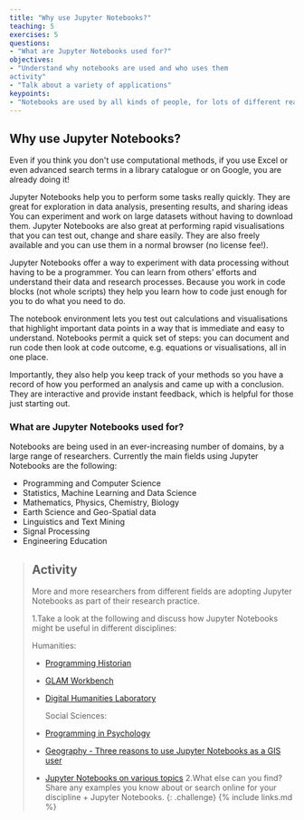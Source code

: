 ```yaml
---
title: "Why use Jupyter Notebooks?"
teaching: 5
exercises: 5
questions:
- "What are Jupyter Notebooks used for?"
objectives:
- "Understand why notebooks are used and who uses them
activity"
- "Talk about a variety of applications"
keypoints:
- "Notebooks are used by all kinds of people, for lots of different reasons"
---
```


## Why use Jupyter Notebooks?

Even if you think you don't use computational methods, if you use Excel or even advanced search terms in a library catalogue or on Google, you are already doing it!

Jupyter Notebooks help you to perform some tasks really quickly. They are great for exploration in data analysis, presenting results, and sharing ideas You can experiment and work on large datasets without having to download them. Jupyter Notebooks are also great at performing rapid visualisations that you can test out, change and share easily. They are also freely available and you can use them in a normal browser (no license fee!).

Jupyter Notebooks offer a way to experiment with data processing without having to be a programmer. You can learn from others’ efforts and understand their data and research processes. Because you work in code blocks (not whole scripts) they help you learn how to code just enough for you to do what you need to do.

The notebook environment lets you test out calculations and visualisations that highlight important data points in a way that is immediate and easy to understand. Notebooks permit a quick set of steps: you can document and run code then look at code outcome, e.g. equations or visualisations, all in one place.

Importantly, they also help you keep track of your methods so you have a record of how you performed an analysis and came up with a conclusion. They are interactive and provide instant feedback, which is helpful for those just starting out.

### What are Jupyter Notebooks used for?

Notebooks are being used in an ever-increasing number of domains, by a large range of researchers. Currently the main fields using Jupyter Notebooks are the following:

- Programming and Computer Science
- Statistics, Machine Learning and Data Science
- Mathematics, Physics, Chemistry, Biology
- Earth Science and Geo-Spatial data
- Linguistics and Text Mining
- Signal Processing
- Engineering Education

> ## Activity
>
> More and more researchers from different fields are adopting Jupyter Notebooks as part of their research practice.
>
> 1.Take a look at the following and discuss how Jupyter Notebooks might be useful in different disciplines:
>
>   Humanities:
>
> - [Programming Historian](https://programminghistorian.org/)
> - [GLAM Workbench](https://glam-workbench.github.io/)
> - [Digital Humanities Laboratory](https://github.com/dhlab-epfl?language=jupyter+notebook)
>
>   Social Sciences:
>
> - [Programming in Psychology](https://blog.efpsa.org/2016/07/12/python-programming-in-psychology-from-data-collection-to-analysis/)
> - [Geography - Three reasons to use Jupyter Notebooks as a GIS user](https://www.esri.com/arcgis-blog/products/analytics/analytics/three-reasons-to-use-jupyter-notebooks-as-a-gis-user/)
> - [Jupyter Notebooks on various topics](https://ramiro.org/notebooks/)
> 2.What else can you find? Share any examples you know about or search online for your discipline + Jupyter Notebooks.
{: .challenge}
{% include links.md %}
